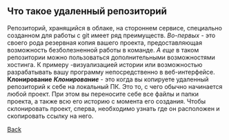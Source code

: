 ## Что такое удаленный репозиторий 


Репозиторий, хранящийся в облаке, на стороннем сервисе, специально созданном для работы с git имеет ряд преимуществ. *Во-первых* - это своего рода резервная копия вашего проекта, предоставляющая возможность безболезненной работы в команде. *А еще* в таком репозитории можно пользоваться дополнительными возможностями хостинга. К примеру -визуализацией истории или возможностью разрабатывать вашу программу непосредственно в веб-интерфейсе.
**Клонирование**
***Клонирование*** - это когда вы копируете удаленный репозиторий к себе на локальный ПК. Это то, с чего обычно начинается любой проект. При этом вы переносите себе все файлы и папки проекта, а также всю его историю с момента его создания. Чтобы склонировать проект, сперва, необходимо узнать где он расположен и скопировать ссылку на него. 

[Back](readme.md)